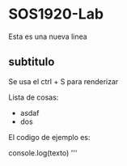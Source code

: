 # SOS1920-Lab

Esta es una nueva linea
## subtitulo 
Se usa el ctrl + S para renderizar

Lista de cosas:
 - asdaf
 - dos
 
 El codigo de ejemplo es:
 
 
 console.log(texto)
 '''
